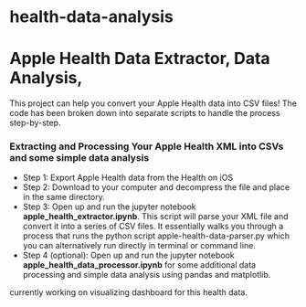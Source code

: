 # health-data-analysis
# Apple Health Data Extractor, Data Analysis,

This project can help you convert your Apple Health data into CSV files! The code has been broken down into separate scripts to handle the process step-by-step. 



### Extracting and Processing Your Apple Health XML into CSVs and some simple data analysis

- Step 1: Export Apple Health data from the Health on iOS
- Step 2: Download to your computer and decompress the file and place in the same directory.
- Step 3: Open up and run the jupyter notebook **apple_health_extractor.ipynb**. This script will parse your XML file and convert it into a series of CSV files. It essentially walks you through a process that runs the python script apple-health-data-parser.py which you can alternatively run directly in terminal or command line. 
- Step 4 (optional):  Open up and run the jupyter notebook **apple_health_data_processor.ipynb** for some additional data processing and simple data analysis using pandas and matplotlib. 

currently working on visualizing dashboard for this health data.
